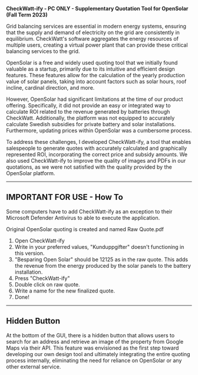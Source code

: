 **CheckWatt-ify - PC ONLY - Supplementary Quotation Tool for OpenSolar (Fall Term 2023)**

Grid balancing services are essential in modern energy systems, ensuring that the supply and demand of electricity on the grid are consistently in equilibrium. CheckWatt's software aggregates the energy resources of multiple users, creating a virtual power plant that can provide these critical balancing services to the grid.

OpenSolar is a free and widely used quoting tool that we initially found valuable as a startup, primarily due to its intuitive and efficient design features. These features allow for the calculation of the yearly production value of solar panels, taking into account factors such as solar hours, roof incline, cardinal direction, and more.

However, OpenSolar had significant limitations at the time of our product offering. Specifically, it did not provide an easy or integrated way to calculate ROI related to the revenue generated by batteries through CheckWatt. Additionally, the platform was not equipped to accurately calculate Swedish subsidies for private battery and solar installations. Furthermore, updating prices within OpenSolar was a cumbersome process.

To address these challenges, I developed CheckWatt-ify, a tool that enables salespeople to generate quotes with accurately calculated and graphically represented ROI, incorporating the correct price and subsidy amounts. We also used CheckWatt-ify to improve the quality of images and PDFs in our quotations, as we were not satisfied with the quality provided by the OpenSolar platform.

------------------------------
**IMPORTANT FOR USE - How To**
------------------------------
Some computers have to add CheckWatt-ify as an exception to their Microsoft Defender Antivirus to able to execute the application.

Original OpenSolar quoting is created and named Raw Quote.pdf
1. Open CheckWatt-ify
2. Write in your preferred values, "Kunduppgifter" doesn't functioning in this version.
3. "Besparing Open Solar" should be 12125 as in the raw quote. This adds the revenue from the energy produced by the solar panels to the battery installation.
4. Press "CheckWatt-ify"
5. Double click on raw quote.
6. Write a name for the new finalized quote.
7. Done!
------------------------------

Hidden Button
-------------
At the bottom of the GUI, there is a hidden button that allows users to search for an address and retrieve an image of the property from Google Maps via their API. This feature was envisioned as the first step toward developing our own design tool and ultimately integrating the entire quoting process internally, eliminating the need for reliance on OpenSolar or any other external service.
